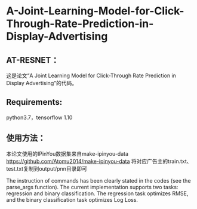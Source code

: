 # A-Joint-Learning-Model-for-Click-Through-Rate-Prediction-in-Display-Advertising
## AT-RESNET：
这是论文“A Joint Learning Model for Click-Through Rate Prediction in Display Advertising”的代码。

## Requirements:
python3.7，tensorflow 1.10


## 使用方法：
本论文使用的IPinYou数据集来自make-ipinyou-data https://github.com/Atomu2014/make-ipinyou-data 将对应广告主的train.txt、test.txt复制到output/pnn目录即可


The instruction of commands has been clearly stated in the codes (see the parse_args function).
The current implementation supports two tasks: regression and binary classification. The regression task optimizes RMSE, and the binary classification task optimizes Log Loss.
